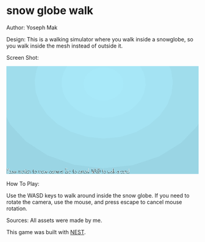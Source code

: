 # snow globe walk

Author: Yoseph Mak

Design: This is a walking simulator where you walk inside a snowglobe, so you walk inside the mesh instead of outside it.

Screen Shot:

![Screen Shot](screenshot.png)

How To Play:

Use the WASD keys to walk around inside the snow globe. If you need to rotate the camera, use the mouse, and press escape to cancel mouse rotation.

Sources:
All assets were made by me.

This game was built with [NEST](NEST.md).

